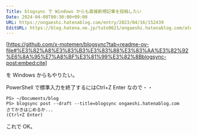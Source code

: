 ```yaml
---
Title: blogsync で Windows からも直接新規記事を投稿したい
Date: 2024-04-08T00:30:00+09:00
URL: https://ongaeshi.hatenablog.com/entry/2023/04/16/152439
EditURL: https://blog.hatena.ne.jp/tuto0621/ongaeshi.hatenablog.com/atom/entry/4207112889981771582
---
```


[https://github.com/x-motemen/blogsync?tab=readme-ov-file#%E3%82%A8%E3%83%B3%E3%83%88%E3%83%AA%E3%82%92%E6%8A%95%E7%A8%BF%E3%81%99%E3%82%8Bblogsync-post:embed:cite]

を Windows からもやりたい。

PowerShell で標準入力を終了するにはCtrl+Z Enter なので・・

```
PS> ~/Documents/blog
PS> blogsync post --draft --title=blogsync ongaeshi.hatenablog.com
さてかきはじめるか...
(Ctrl+Z Enter)
```

これで OK。
